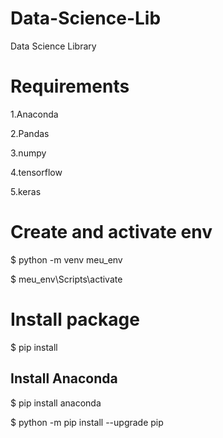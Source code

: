 # Data-Science-Lib
Data Science Library

# Requirements

1.Anaconda

2.Pandas

3.numpy

4.tensorflow

5.keras

# Create and activate env

$ python -m venv meu_env

$ meu_env\Scripts\activate

# Install package

$ pip install

## Install Anaconda

$ pip install anaconda

$ python -m pip install --upgrade pip
